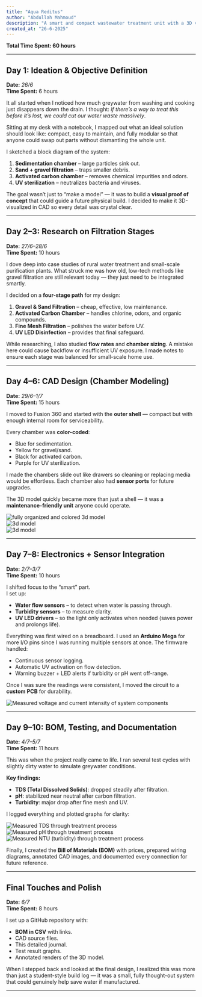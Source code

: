 ```yaml
---
title: "Aqua Reditus"
author: "Abdullah Mahmoud"
description: "A smart and compact wastewater treatment unit with a 3D visualization design."
created_at: "26-6-2025"
---
```


**Total Time Spent: 60 hours**

---

## Day 1: Ideation & Objective Definition  
**Date:** *26/6*  
**Time Spent:** 6 hours  

It all started when I noticed how much greywater from washing and cooking just disappears down the drain. I thought: *if there’s a way to treat this before it’s lost, we could cut our water waste massively*.  

Sitting at my desk with a notebook, I mapped out what an ideal solution should look like: compact, easy to maintain, and fully modular so that anyone could swap out parts without dismantling the whole unit.  

I sketched a block diagram of the system:
1. **Sedimentation chamber** – large particles sink out.
2. **Sand + gravel filtration** – traps smaller debris.
3. **Activated carbon chamber** – removes chemical impurities and odors.
4. **UV sterilization** – neutralizes bacteria and viruses.  

The goal wasn’t just to “make a model” — it was to build a **visual proof of concept** that could guide a future physical build. I decided to make it 3D-visualized in CAD so every detail was crystal clear.

---

## Day 2–3: Research on Filtration Stages  
**Date:** *27/6–28/6*  
**Time Spent:** 10 hours  

I dove deep into case studies of rural water treatment and small-scale purification plants. What struck me was how old, low-tech methods like gravel filtration are still relevant today — they just need to be integrated smartly.  

I decided on a **four-stage path** for my design:  
1. **Gravel & Sand Filtration** – cheap, effective, low maintenance.  
2. **Activated Carbon Chamber** – handles chlorine, odors, and organic compounds.  
3. **Fine Mesh Filtration** – polishes the water before UV.  
4. **UV LED Disinfection** – provides that final safeguard.  

While researching, I also studied **flow rates** and **chamber sizing**. A mistake here could cause backflow or insufficient UV exposure. I made notes to ensure each stage was balanced for small-scale home use.  

---

## Day 4–6: CAD Design (Chamber Modeling)  
**Date:** *29/6–1/7*  
**Time Spent:** 15 hours  

I moved to Fusion 360 and started with the **outer shell** — compact but with enough internal room for serviceability.  

Every chamber was **color-coded**:
- Blue for sedimentation.
- Yellow for gravel/sand.
- Black for activated carbon.
- Purple for UV sterilization.  

I made the chambers slide out like drawers so cleaning or replacing media would be effortless. Each chamber also had **sensor ports** for future upgrades.  

The 3D model quickly became more than just a shell — it was a **maintenance-friendly unit** anyone could operate.  

![fully organized and colored 3d model](assets/image.png)  
![3d model](assets/iii.jpg)  
![3d model](assets/iiiii.jpg)  

---

## Day 7–8: Electronics + Sensor Integration  
**Date:** *2/7–3/7*  
**Time Spent:** 10 hours  

I shifted focus to the “smart” part.  
I set up:
- **Water flow sensors** – to detect when water is passing through.  
- **Turbidity sensors** – to measure clarity.  
- **UV LED drivers** – so the light only activates when needed (saves power and prolongs life).  

Everything was first wired on a breadboard. I used an **Arduino Mega** for more I/O pins since I was running multiple sensors at once. The firmware handled:
- Continuous sensor logging.  
- Automatic UV activation on flow detection.  
- Warning buzzer + LED alerts if turbidity or pH went off-range.  

Once I was sure the readings were consistent, I moved the circuit to a **custom PCB** for durability.  

![Measured voltage and current intensity of system components](assets/image-4.png)  

---

## Day 9–10: BOM, Testing, and Documentation  
**Date:** *4/7–5/7*  
**Time Spent:** 11 hours  

This was when the project really came to life. I ran several test cycles with slightly dirty water to simulate greywater conditions.  

**Key findings:**
- **TDS (Total Dissolved Solids)**: dropped steadily after filtration.  
- **pH**: stabilized near neutral after carbon filtration.  
- **Turbidity**: major drop after fine mesh and UV.  

I logged everything and plotted graphs for clarity:  

![Measured TDS through treatment process](assets/image-1.png)  
![Measured pH through treatment process](assets/image-2.png)  
![Measured NTU (turbidity) through treatment process](assets/image-3.png)  

Finally, I created the **Bill of Materials (BOM)** with prices, prepared wiring diagrams, annotated CAD images, and documented every connection for future reference.

---

## Final Touches and Polish  
**Date:** *6/7*  
**Time Spent:** 8 hours  

I set up a GitHub repository with:
- **BOM in CSV** with links.  
- CAD source files.  
- This detailed journal.  
- Test result graphs.  
- Annotated renders of the 3D model.  

When I stepped back and looked at the final design, I realized this was more than just a student-style build log — it was a small, fully thought-out system that could genuinely help save water if manufactured.

---

